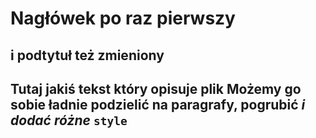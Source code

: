 Nagłówek po raz pierwszy
========
i podtytuł też zmieniony
----------
Tutaj jakiś tekst który opisuje plik  Możemy go sobie ładnie podzielić na paragrafy,  **pogrubić**  _i dodać różne_ `style`
-----------------------------------------------------

